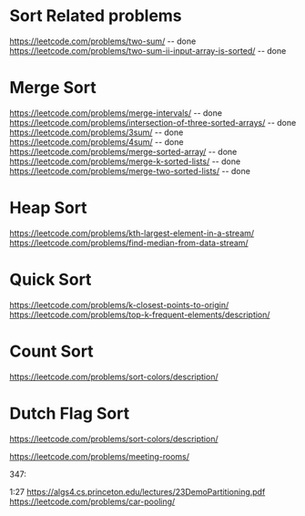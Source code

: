 

# Sort Related problems
https://leetcode.com/problems/two-sum/  -- done
https://leetcode.com/problems/two-sum-ii-input-array-is-sorted/ -- done
# Merge Sort
https://leetcode.com/problems/merge-intervals/  -- done
https://leetcode.com/problems/intersection-of-three-sorted-arrays/ -- done
https://leetcode.com/problems/3sum/  -- done
https://leetcode.com/problems/4sum/ -- done
https://leetcode.com/problems/merge-sorted-array/ -- done
https://leetcode.com/problems/merge-k-sorted-lists/ -- done
https://leetcode.com/problems/merge-two-sorted-lists/ -- done
# Heap Sort
https://leetcode.com/problems/kth-largest-element-in-a-stream/
https://leetcode.com/problems/find-median-from-data-stream/
# Quick Sort
https://leetcode.com/problems/k-closest-points-to-origin/
https://leetcode.com/problems/top-k-frequent-elements/description/
# Count Sort
https://leetcode.com/problems/sort-colors/description/
# Dutch Flag Sort
https://leetcode.com/problems/sort-colors/description/

https://leetcode.com/problems/meeting-rooms/

347:


1:27
https://algs4.cs.princeton.edu/lectures/23DemoPartitioning.pdf
https://leetcode.com/problems/car-pooling/
